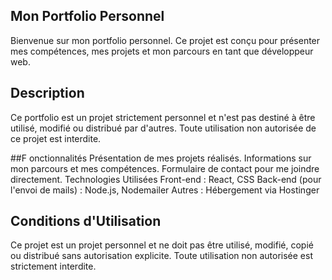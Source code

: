 
## Mon Portfolio Personnel
Bienvenue sur mon portfolio personnel. Ce projet est conçu pour présenter mes compétences, mes projets et mon parcours en tant que développeur web.

## Description
Ce portfolio est un projet strictement personnel et n'est pas destiné à être utilisé, modifié ou distribué par d'autres. Toute utilisation non autorisée de ce projet est interdite.

##F onctionnalités
Présentation de mes projets réalisés.
Informations sur mon parcours et mes compétences.
Formulaire de contact pour me joindre directement.
Technologies Utilisées
Front-end : React, CSS
Back-end (pour l'envoi de mails) : Node.js, Nodemailer
Autres : Hébergement via Hostinger



## Conditions d'Utilisation

Ce projet est un projet personnel et ne doit pas être utilisé, modifié, copié ou distribué sans autorisation explicite. Toute utilisation non autorisée est strictement interdite.
